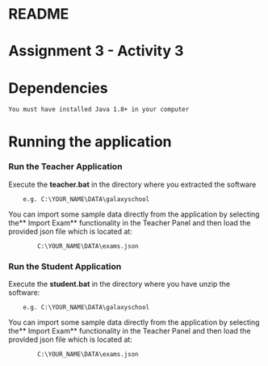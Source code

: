 # README

Assignment 3 - Activity 3
================================================================================

Dependencies
================================================================================

    You must have installed Java 1.8+ in your computer


Running the application
================================================================================

### Run the Teacher Application

Execute the **teacher.bat** in the directory where you extracted the software
   
 		e.g. C:\YOUR_NAME\DATA\galaxyschool


       
	
You can import some sample data directly from the application by selecting the** Import Exam** functionality in the Teacher Panel and then load the provided json file which is located at:

			C:\YOUR_NAME\DATA\exams.json

### Run the Student Application

Execute the **student.bat** in the directory where you have unzip the software:
   
 		e.g. C:\YOUR_NAME\DATA\galaxyschool

You can import some sample data directly from the application by selecting the** Import Exam** functionality in the Teacher Panel and then load the provided json file which is located at:

			C:\YOUR_NAME\DATA\exams.json
